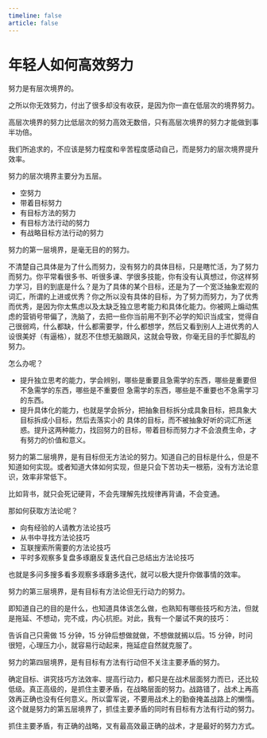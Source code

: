 ```yaml
---
timeline: false
article: false
---
```


# 年轻人如何高效努力

努力是有层次境界的。

之所以你无效努力，付出了很多却没有收获，是因为你一直在低层次的境界努力。

高层次境界的努力比低层次的努力高效无数倍，只有高层次境界的努力才能做到事半功倍。

我们所追求的，不应该是努力程度和辛苦程度感动自己，而是努力的层次境界提升效率。

努力的层次境界主要分为五层。

- 空努力
- 带着目标努力
- 有目标方法的努力
- 有目标方法行动的努力
- 有战略目标方法行动的努力

努力的第一层境界，是毫无目的的努力。

不清楚自己具体是为了什么而努力，没有努力的具体目标，只是瞎忙活，为了努力而努力。你平常看很多书、听很多课、学很多技能，你有没有认真想过，你这样努力学习，目的到底是什么？是为了具体的某个目标，还是为了一个宽泛抽象宏观的词汇，所谓的上进或优秀？你之所以没有具体的目标，为了努力而努力，为了优秀而优秀，是因为你太焦虑以及太缺乏独立思考能力和具体化能力。你被网上煽动焦虑的营销号带偏了，洗脑了，去把一些你当前用不到不必学的知识当成宝，觉得自己很弱鸡，什么都缺，什么都需要学，什么都想学，然后又看到别人上进优秀的人设很美好（有逼格），就忍不住想无脑跟风，这就会导致，你毫无目的手忙脚乱的努力。

怎么办呢？

- 提升独立思考的能力，学会辨别，哪些是重要且急需学的东西，哪些是重要但不急需学的东西，哪些是不重要但
急需学的东西，哪些是不重要也不急需学习的东西。
- 提升具体化的能力，也就是学会拆分，把抽象目标拆分成具象目标，把具象大目标拆成小目标，然后去落实小的
具体的目标，而不被抽象好听的词汇所迷惑。提升这两种能力，找回努力的目标，带着目标而努力才不会浪费生命，才有努力的价值和意义。

努力的第二层境界，是有目标但无方法论的努力。知道自己的目标是什么，但是不知道如何实现。或者知道大体如何实现，但是只会下苦功夫一根筋，没有方法论意识，效率非常低下。

比如背书，就只会死记硬背，不会先理解先找规律再背诵，不会变通。

那如何获取方法论呢？

- 向有经验的人请教方法论技巧
- 从书中寻找方法论技巧
- 互联搜索所需要的方法论技巧
- 平时多观察多复盘多琢磨反复迭代自己总结出方法论技巧

也就是多问多搜多看多观察多琢磨多迭代，就可以极大提升你做事情的效率。

努力的第三层境界，是有目标有方法论但无行动力的努力。

即知道自己的目的是什么，也知道具体该怎么做，也熟知有哪些技巧和方法，但就是拖延、不想动，完不成，内心抗拒。对此，我有一个屡试不爽的技巧：

告诉自己只需做 15 分钟，15 分钟后想做就做，不想做就搁以后。15 分钟，时问很短，心理压力小，就容易行动起来，拖延症自然就克服了。

努力的第四层境界，是有目标有方法有行动但不关注主要矛盾的努力。

确定目标、讲究技巧方法效率、提高行动力，都只是在战术层面努力而已，还比较低级。真正高级的，是抓住主要矛盾，在战略层面的努力。战路错了，战术上再高效再正确也没有任何意义。所以雷军说，不要用战术上的勤奋掩盖战路上的懒惰。
这个就是努力的第五层境界了，抓佳主要矛盾的同时有目标有方法有行动的努力。

抓住主要矛盾，有正确的战略，叉有最高效最正确的战术，才是最好的努力方式。
